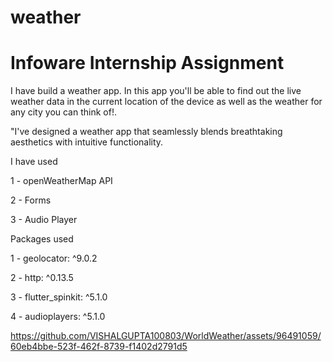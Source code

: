 # weather

# Infoware Internship Assignment 

I have build a weather app. In this app you'll be able to find out the live weather data in the current location of the device as well as the weather for any city you can think of!.


"I've designed a weather app that seamlessly blends breathtaking aesthetics with intuitive functionality.

I have used



1 - openWeatherMap API



2 - Forms




3 - Audio Player



Packages used




 1 - geolocator: ^9.0.2

 
 2 - http: ^0.13.5


 
 3 - flutter_spinkit: ^5.1.0


 
 4 - audioplayers: ^5.1.0


 





https://github.com/VISHALGUPTA100803/WorldWeather/assets/96491059/60eb4bbe-523f-462f-8739-f1402d2791d5

